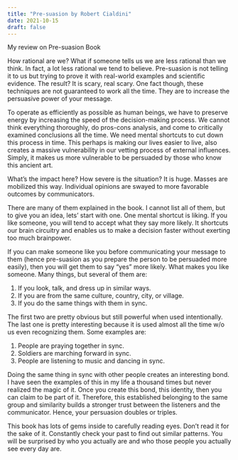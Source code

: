 ```yaml
---
title: "Pre-suasion by Robert Cialdini"
date: 2021-10-15
draft: false
---
```


My review on Pre-suasion Book

How rational are we? What if someone tells us we are less rational than we think. In fact, a lot less rational we tend to believe. Pre-suasion is not telling it to us but trying to prove it with real-world examples and scientific evidence. The result? It is scary, real scary. One fact though, these techniques are not guaranteed to work all the time. They are to increase the persuasive power of your message.

To operate as efficiently as possible as human beings, we have to preserve energy by increasing the speed of the decision-making process. We cannot think everything thoroughly, do pros-cons analysis, and come to critically examined conclusions all the time. We need mental shortcuts to cut down this process in time. This perhaps is making our lives easier to live, also creates a massive vulnerability in our vetting process of external influences. Simply, it makes us more vulnerable to be persuaded by those who know this ancient art.

What’s the impact here? How severe is the situation? It is huge. Masses are mobilized this way. Individual opinions are swayed to more favorable outcomes by communicators.

There are many of them explained in the book. I cannot list all of them, but to give you an idea, lets’ start with one. One mental shortcut is liking. If you like someone, you will tend to accept what they say more likely. It shortcuts our brain circuitry and enables us to make a decision faster without exerting too much brainpower.

If you can make someone like you before communicating your message to them (hence pre-suasion as you prepare the person to be persuaded more easily), then you will get them to say “yes” more likely. What makes you like someone. Many things, but several of them are:

1. If you look, talk, and dress up in similar ways.
2. If you are from the same culture, country, city, or village.
3. If you do the same things with them in sync.

The first two are pretty obvious but still powerful when used intentionally. The last one is pretty interesting because it is used almost all the time w/o us even recognizing them. Some examples are:

1. People are praying together in sync.
2. Soldiers are marching forward in sync.
3. People are listening to music and dancing in sync.

Doing the same thing in sync with other people creates an interesting bond. I have seen the examples of this in my life a thousand times but never realized the magic of it. Once you create this bond, this identity, then you can claim to be part of it. Therefore, this established belonging to the same group and similarity builds a stronger trust between the listeners and the communicator. Hence, your persuasion doubles or triples.

This book has lots of gems inside to carefully reading eyes. Don’t read it for the sake of it. Constantly check your past to find out similar patterns. You will be surprised by who you actually are and who those people you actually see every day are.